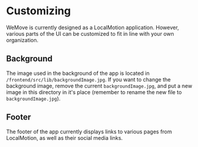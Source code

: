 # Customizing

WeMove is currently designed as a LocalMotion application. However, various parts of the UI can be customized to fit in line with your own organization.

## Background

The image used in the background of the app is located in `/frontend/src/lib/backgroundImage.jpg`. If you want to change the background image, remove the current `backgroundImage.jpg`, and put a new image in this directory in it's place (remember to rename the new file to `backgroundImage.jpg`).

## Footer

The footer of the app currently displays links to various pages from LocalMotion, as well as their social media links.